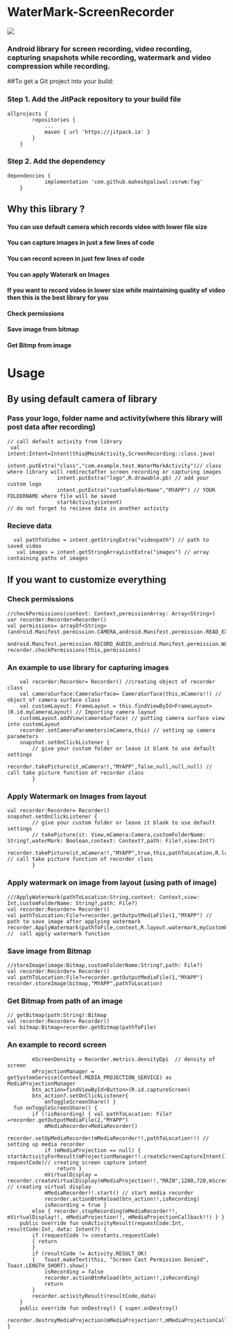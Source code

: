 # WaterMark-ScreenRecorder
[![](https://jitpack.io/v/maheshpaliwal/vsrwm.svg)](https://jitpack.io/#maheshpaliwal/vsrwm)
### Android library for screen recording, video recording, capturing snapshots while recording, watermark and video compression while recording.
##To get a Git project into your build:

### Step 1. Add the JitPack repository to your build file
```
allprojects {
		repositories {
			...
			maven { url 'https://jitpack.io' }
		}
	}
```
### Step 2. Add the dependency
```
dependencies {
	        implementation 'com.github.maheshpaliwal:vsrwm:Tag'
	}
```
## Why this library ?
#### You can use default camera which records video with lower file size
#### You can capture images in just a few lines of code
#### You can record screen in just few lines of code
#### You can apply Waterark on Images 
#### If you want to record video in lower size while maintaining quality of video then this is the best library for you
#### Check permissions
#### Save image from bitmap
#### Get Bitmp from image

# Usage
## By using default camera of library
### Pass your logo, folder name and activity(where this library will post data after recording)
```
// call default activity from library 
 val intent:Intent=Intent(this@MainActivity,ScreenRecording::class.java)
                intent.putExtra("class","com.example.test.WaterMarkActivity")// class where library will redirectafter screen recording or capturing images
                intent.putExtra("logo",R.drawable.pb) // add your custom logo
                intent.putExtra("customFolderName","MYAPP") // YOUR FOLDERNAME where file will be saved
                startActivity(intent)
// do not forget to recieve data in another activity

```
### Recieve data

```
  val pathToVideo = intent.getStringExtra("videopath") // path to saved video
   val images = intent.getStringArrayListExtra("images") // array containing paths of images
```
## If you want to customize everything 
### Check permissions
```
//checkPermissions(context: Context,permissionArray: Array<String>)
var recorder:Recorder=Recorder()
val permissions= arrayOf<String>(android.Manifest.permission.CAMERA,android.Manifest.permission.READ_EXTERNAL_STORAGE,android.Manifest.permission.WRITE_EXTERNAL_STORAGE,
            android.Manifest.permission.RECORD_AUDIO,android.Manifest.permission.WAKE_LOCK,android.Manifest.permission.INTERNET,android.Manifest.permission.ACCESS_NETWORK_STATE)
recorder.checkPermissions(this,permissions)
```
### An example to use library for capturing images
``` mCamera = Camera.open() //opening camera
    val recorder:Recorder= Recorder() //creating object of recorder class
    val cameraSurface:CameraSurface= CameraSurface(this,mCamera!!) // object of camera surface class
    val customLayout: FrameLayout = this.findViewById<FrameLayout>(R.id.myCameraLayout) // Importing camera layout
    customLayout.addView(cameraSurface) // putting camera surface view into customLayout
    recorder.setCameraParameters(mCamera,this) // setting up camera parameters
    snapshot.setOnClickListener {
        // give your custom folder or leave it blank to use default settings
            recorder.takePicture(it,mCamera!!,"MYAPP",false,null,null,null) // call take picture function of recorder class
        }
```
### Apply Watermark on Images from layout
```
val recorder:Recorder= Recorder()
snapshot.setOnClickListener {
        // give your custom folder or leave it blank to use default settings 
        // takePicture(it: View,mCamera:Camera,customFolderName: String?,waterMark: Boolean,context: Context?,path: File?,view:Int?)
            recorder.takePicture(it,mCamera!!,"MYAPP",true,this,pathToLocation,R.layout.watermark) // call take picture function of recorder class
        }
```
### Apply watermark on image from layout (using path of image)
```
///ApplyWatermark(pathToLocation:String,context: Context,view: Int,customFolderName: String?,path: File?)
val recorder:Recorder= Recorder()
val pathToLocation:File?=recorder.getOutputMediaFile(1,"MYAPP") // path to save image after applying watermark
recorder.ApplyWatermark(pathToFile,context,R.layout.watermark,myCustomFolder,pathToLocation) //  call apply watermark function
```
### Save image from Bitmap
```
//storeImage(image:Bitmap,customFolderName:String?,path: File?)
val recorder:Recorder= Recorder()
val pathToLocation:File?=recorder.getOutputMediaFile(1,"MYAPP")
recorder.storeImage(bitmap,"MYAPP",pathToLocation)
```
### Get Bitmap from path of an image
```
// getBitmap(path:String):Bitmap
val recorder:Recorder= Recorder()
val bitmap:Bitmap=recorder.getBitmap(pathToFile)
```
### An example to record screen
```windowManager.defaultDisplay.getMetrics(Recorder.metrics) // getting display metrics in metrics variable
        mScreenDensity = Recorder.metrics.densityDpi  // density of screen
        mProjectionManager = getSystemService(Context.MEDIA_PROJECTION_SERVICE) as MediaProjectionManager
        btn_action=findViewById<Button>(R.id.captureScreen)
        btn_action?.setOnClickListener{
            onToggleScreenShare() }
  fun onToggleScreenShare() {
        if (!isRecording) { val pathToLocation: File? =recorder.getOutputMediaFile(2,"MYAPP")
            mMediaRecorder=MediaRecorder()
            recorder.setUpMediaRecorder(mMediaRecorder!!,pathToLocation!!) // setting up media recorder
            if (mMediaProjection == null) { startActivityForResult(mProjectionManager!!.createScreenCaptureIntent(), requestCode)// creating screen capture intent
                return }
            mVirtualDisplay = recorder.createVirtualDisplay(mMediaProjection!!,"MAIN",1280,720,mScreenDensity,mMediaRecorder!!) // creating virtual display
            mMediaRecorder!!.start() // start media recorder
            recorder.actionBtnReload(btn_action!!,isRecording)
            isRecording = true }
        else { recorder.stopRecording(mMediaRecorder!!, mVirtualDisplay!!, mMediaProjection!!, mMediaProjectionCallback!!) } }
    public override fun onActivityResult(requestCode:Int, resultCode:Int, data: Intent?) {
        if (requestCode != constants.requestCode)
        { return
        }
        if (resultCode != Activity.RESULT_OK)
        {   Toast.makeText(this, "Screen Cast Permission Denied", Toast.LENGTH_SHORT).show()
            isRecording = false
            recorder.actionBtnReload(btn_action!!,isRecording)
            return
        }
        recorder.activityResult(resultCode,data)
    }
    public override fun onDestroy() { super.onDestroy()
        recorder.destroyMediaProjection(mMediaProjection!!,mMediaProjectionCallback!!) }
````
